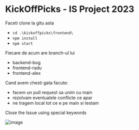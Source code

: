 # KickOffPicks - IS Project 2023

Faceti clone la gitu asta

- `cd .\kickoffpicks\frontend\`
- `npm install`
- `npm start`

Fiecare de acum are branch-ul lui

- backend-bog
- frontend-radu
- frontend-alex

Cand avem chesti gata facute:

- facem un pull request sa unim cu main
- rezolvam eventualele conflicte ce apar
- ne tragem local tot ce e pe main si testam

Close the Issue using special keywords

![image](https://github.com/BRA-Team/kick-off-picks/assets/126898116/4ced00d2-8224-477a-ac4d-c004bd06b64f)
